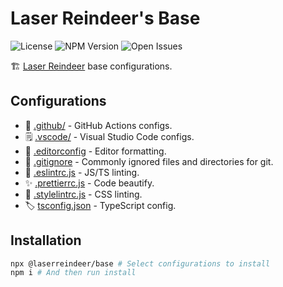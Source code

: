 # Laser Reindeer's Base

![License][license-badge]
![NPM Version][npm-version-badge]
![Open Issues][open-issues-badge]

🏗️ [Laser Reindeer][laserreindeer] base configurations.

## Configurations

-   :twisted_rightwards_arrows: [.github/][github-actions] - GitHub Actions configs.
-   :spiral_notepad: [.vscode/][vscode] - Visual Studio Code configs.
-   :memo: [.editorconfig][editorconfig] - Editor formatting.
-   :see_no_evil: [.gitignore][gitignore] - Commonly ignored files and directories for git.
-   :rotating_light: [.eslintrc.js][eslint] - JS/TS linting.
-   :sparkles: [.prettierrc.js][prettier] - Code beautify.
-   :art: [.stylelintrc.js][stylelint] - CSS linting.
-   :label: [tsconfig.json][typescript] - TypeScript config.

## Installation

```bash
npx @laserreindeer/base # Select configurations to install
npm i # And then run install
```

<!-- Reference -->

[editorconfig]: https://editorconfig.org/
[eslint]: https://eslint.org/
[github-actions]: https://github.com/features/actions
[gitignore]: https://gitignore.io/
[license-badge]: https://img.shields.io/npm/l/@laserreindeer/base.svg?style=for-the-badge&labelColor=666&color=2b7&link=https://github.com/laserreindeer/base/blob/main/LICENSE
[npm-version-badge]: https://img.shields.io/npm/v/@laserreindeer/base.svg?style=for-the-badge&labelColor=666&color=2b7&link=https://npm.im/@laserreindeer/base
[open-issues-badge]: https://img.shields.io/github/issues/laserreindeer/base.svg?style=for-the-badge&labelColor=666&color=2b7&link=https://github.com/laserreindeer/base/issues
[prettier]: https://prettier.io/
[stylelint]: https://stylelint.io/
[typescript]: http://typescriptlang.org/
[laserreindeer]: https://laserreindeer.com
[vscode]: https://code.visualstudio.com/
